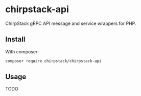 # chirpstack-api

ChirpStack gRPC API message and service wrappers for PHP.

## Install

With composer:

```sh
composer require chirpstack/chirpstack-api
```

## Usage

TODO
